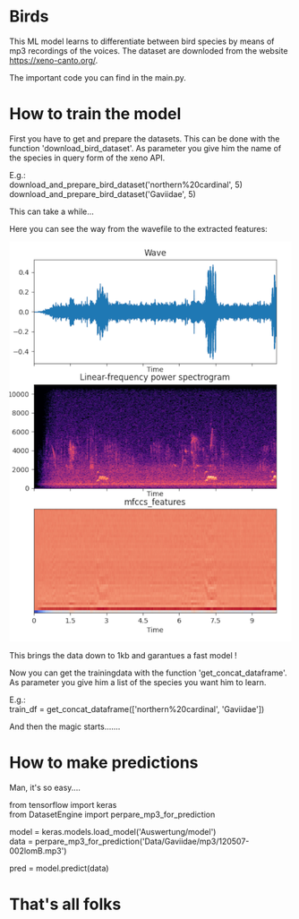 # Birds

This ML model learns to differentiate between bird species by means of mp3 recordings of the voices.
The dataset are downloded from the website https://xeno-canto.org/.

The important code you can find in the main.py.

# How to train the model

First you have to get and prepare the datasets. This can be done with the function 'download_bird_dataset'.
As parameter you give him the name of the species in query form of the xeno API.

E.g.:  
download_and_prepare_bird_dataset('northern%20cardinal', 5)  
download_and_prepare_bird_dataset('Gaviidae', 5)

This can take a while...

Here you can see the way from the wavefile to the extracted features:

![Alt text](Doc/Diagrams.jpg?raw=true)

This brings the data down to 1kb and garantues a fast model !

Now you can get the trainingdata with the function 'get_concat_dataframe'. As parameter you give him a list of the 
species you want him to learn.

E.g.:  
train_df = get_concat_dataframe(['northern%20cardinal', 'Gaviidae'])


And then the magic starts.......

# How to make predictions

Man, it's so easy....

from tensorflow import keras  
from DatasetEngine import perpare_mp3_for_prediction  

model = keras.models.load_model('Auswertung/model')  
data = perpare_mp3_for_prediction('Data/Gaviidae/mp3/120507-002lomB.mp3')  

pred = model.predict(data)  

# That's all folks
